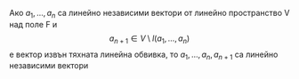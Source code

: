 Ако $a_1,\dots,a_{n}$ са линейно независими вектори от линейно пространство V над поле F и $$а_{n+1} \in V\setminus l(a_{1},\dots,a_{n})$$
е вектор извън тяхната линейна обвивка, то $a_{1},\dots,a_{n},a_{n+1}$ са линейно независими вектори